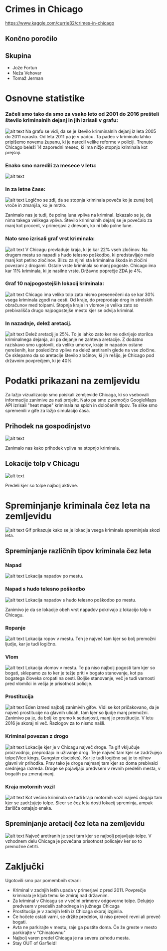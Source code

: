 # Crimes in Chicago
https://www.kaggle.com/currie32/crimes-in-chicago

## Končno poročilo

## Skupina

 * Jože Fortun
 * Neža Vehovar
 * Tomaž Jerman

# Osnovne statistike

### Začeli smo tako da smo za vsako leto od 2001 do 2016 prešteli število kriminalnih dejanj in jih izrisali v grafu:
![alt text](./assets/CrimePerYear.png)
Na grafu se vidi, da se je število krimninalnih dejanj iz leta 2005 do 2011 naraslo. Od leta 2011 pa je v padcu. 
Ta padec v kriminalu lahko pripišemo novemu županu, ki je naredil velike reforme v policiji.
Trenuto Chicago beleži 14 zaporedni mesec, ki ima nižjo stopnjo kriminala kot prejšnji.

### Enako smo naredili za mesece v letu:
![alt text](./assets/CrimePerMonth.png)

### In za letne čase:
![alt text](./assets/CrimePerSeason.png)
Logično se zdi, da se stopnja kriminala poveča ko je zunaj bolj vroče in zmanjša, ko je mrzlo.

Zanimalo nas je tudi, če polna luna vpliva na kriminal. Izkazalo se je, da nima takega velikega vpliva. 
Število kriminalnih dejanj se je povečalo za manj kot procent, v primerjavi z dnevom, ko ni bilo polne lune.



### Nato smo izrisali graf vrst kriminala:
![alt text](./assets/CrimeType.png)
V Chicagu prevladuje kraja, ki je kar 22% vseh zločinov. 
Na drugem mestu so napadi s hudo telesno poškodbo, ki predstavljajo malo manj kot petino zločinov.
Blizu za njimi sta kriminalna škoda in zločini povezani z drogami.
Ostale vrste kriminala so manj pogoste. 
Chicago ima kar 11% kriminala, ki je nasilne vrste. Državno poprečje ZDA je 4%.


### Graf  10 najpogostejših lokacij kriminala:
![alt text](./assets/CrimeLocation.png)
Chicago ima veliko tolp zato nismo presenečeni da se kar 30% vsega kriminala zgodi na cesti. Od kraje, do preprodaje drog in strelskih obračunov med tolpami. 
Stopnja kraje in vlomov je velika zato so prebivališča drugo najpogostejše mesto kjer se odvija kriminal.


### In nazadnje, delež aretacij.
![alt text](./assets/Arrests.png)
Delež aretacij je 25%. To je lahko zato ker ne odkrijejo storilca kriminalnega dejanja, ali pa dejanje ne zahteva aretacije. 
Z dodatno raziskavo smo ugotovili, da veliko umorov, kraje in napadov ostane nerešenih, kar posledično vpliva na delež aretiranih glede na vse zločine.
Če sklepamo da so aretacije število zločinov, ki jih rešijo, je Chicago pod državnim povprečjem, ki je 40%


# Podatki prikazani na zemljevidu
Za lažjo vizualizacijo smo poiskali zemljevide Chicaga, ki so vsebovali informacije zanimive za naš projekt.
Nato pa smo z pomočjo GoogleMaps API izrisali "heat mape" kriminala na sploh in določenih tipov. Te slike smo spremenili v gife za lažjo simulacijo časa.


## Prihodek na gospodinjstvo
![alt text](./assets/WealthMap.png)

Zanimalo nas kako prihodek vpliva na stopnjo kriminala.

## Lokacije tolp v Chicagu
![alt text](./assets/Gangs.jpg)

Predeli kjer so tolpe najbolj aktivne.

# Spreminjanje kriminala čez leta na zemljevidu
![alt text](./assets/CrimesThroughYears.gif)
Gif prikazuje kako se je lokacija vsega kriminala spreminjala skozi leta. 

## Spreminjanje različnih tipov kriminala čez leta

### Napad
![alt text](./assets/Assault.gif)
Lokacija napadov po mestu.

### Napad s hudo telesno poškodbo
![alt text](./assets/Battery.gif)
Lokacija napadov s hudo telesno poškodbo po mestu.

Zanimivo je da se lokacije obeh vrst napadov pokrivajo z lokacijo tolp v Chicagu.

### Ropanje
![alt text](./assets/Theft.gif)
Lokacija ropov v mestu. Teh je največ tam kjer so bolj premožni ljudje, kar je tudi logično.

### Vlom
![alt text](./assets/Burglary.gif)
Lokacija vlomov v mestu. Te pa niso najbolj pogosti tam kjer so bogati, sklepamo za to ker je težje priti v bogato stanovanje, kot pa bogatega človeka oropati na cesti.
Boljše stanovanje, več je tudi varnosti pred vlomilci in večja je prisotnost policije.

### Prostitucija
![alt text](./assets/Prostitution.gif)
Eden izmed najbolj zanimivih gifov. Vidi se kot pričakovano, da je največ prostitucije na glavnih ulicah, tam kjer so ljudje manj premožni. Zanimivo pa je, da bolj ko gremo k sedanjosti, manj je prostitucije. V letu 2016 je skoraj ni več. 
Razlogov za to nismo našli. 

### Kriminal povezan z drogo
![alt text](./assets/Narcotics.gif)
Lokacije kjer je v Chicagu največ droge. Ta gif vključuje proizvodnjo, preprodajo in uživanje drog. 
Te je največ tam kjer se zadržujejo tolpe(Vice kings, Gangster disciples). 
Kar je tudi logično saj je to njihov glavni vir prihodka.
Prav tako je droge najmanj tam kjer so doma prebivalci srednjega razreda. 
Droge se pojavljajo predvsem v revnih predelih mesta, v bogatih pa zmeraj manj.

### Kraja motornih vozil
![alt text](./assets/GTA.gif)
Kot večino kriminala se tudi kraja motornih vozil največ dogaja tam kjer se zadržujejo tolpe. 
Sicer se čez leta dosti lokacij spreminja, ampak žarišča ostajajo enaka.

## Spreminjanje aretacij čez leta na zemljevidu
![alt text](./assets/Arrests.gif)
Največ aretiranih je spet tam kjer se najbolj pojavljajo tolpe.
V vzhodnem delu Chicaga je povečana prisotnost policajev ker so to premožne četrti.



# Zaključki
Ugotovili smo par pomembnih stvari:
  - Kriminal v zadnjih letih upada v primerjavi z pred 2011. Povprečje kriminala je kljub temu še zmiraj nad državnim.
  - Za kriminal v Chicagu so v večini primerov odgovorne tolpe. Delujejo predvsem v predelih zahodnega in južnega Chicaga
  - Prostitucija je v zadnjih letih iz Chicaga skoraj izginila.
  - Če hočete ostati varni, se držite predelov, ki niso preveč revni ali preveč bogati.
  - Avta ne parkirajte v mestu, raje ga pustite doma. Če že greste v mesto parkirajte v "Chinatownu"
  - Najbolj varen predel Chicaga je na severu zahodu mesta.
  - Stay OUT of Garfield!
